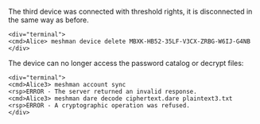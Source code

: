 
The third device was connected with threshold rights, it is disconnected in the same
way as before.


~~~~
<div="terminal">
<cmd>Alice> meshman device delete MBXK-HB52-35LF-V3CX-ZRBG-W6IJ-G4NB
</div>
~~~~

The device can no longer access the password catalog or decrypt files:


~~~~
<div="terminal">
<cmd>Alice3> meshman account sync
<rsp>ERROR - The server returned an invalid response.
<cmd>Alice3> meshman dare decode ciphertext.dare plaintext3.txt
<rsp>ERROR - A cryptographic operation was refused.
</div>
~~~~


